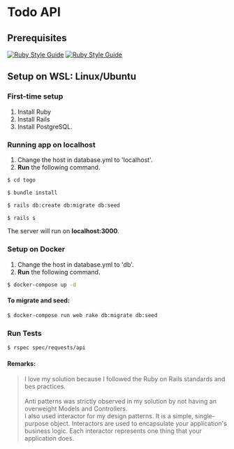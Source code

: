# Todo API

## Prerequisites
[![Ruby Style Guide](https://img.shields.io/badge/Ruby-3.1.2-red)](https://www.ruby-lang.org/en/news/2022/04/12/ruby-3-1-2-released)
[![Ruby Style Guide](https://img.shields.io/badge/Rails-7.0.3-brightgreen)](https://rubygems.org/gems/rails)

## Setup on WSL: Linux/Ubuntu

### First-time setup
1. Install Ruby
2. Install Rails
3. Install PostgreSQL.

### Running app on localhost
1. Change the host in database.yml to 'localhost'.
2. **Run** the following command.
```bash
$ cd togo
```
```bash
$ bundle install
```
```bash
$ rails db:create db:migrate db:seed
```
```bash
$ rails s
```
The server will run on **localhost:3000**.

### Setup on Docker
1. Change the host in database.yml to 'db'.
2. **Run** the following command.
```bash
$ docker-compose up -d
```
#### To migrate and seed:
```bash
$ docker-compose run web rake db:migrate db:seed
```

### Run Tests
```bash
$ rspec spec/requests/api
```

#### Remarks:
> I love my solution because I followed the Ruby on Rails standards and bes practices. <br/> <br/>
> Anti patterns was strictly observed in my solution by not having an overweight Models and Controllers. <br/>
> I also used interactor for my design patterns. It is a simple, single-purpose object. Interactors are used to encapsulate your application's business logic. Each interactor represents one thing that your application does.  <br/>
